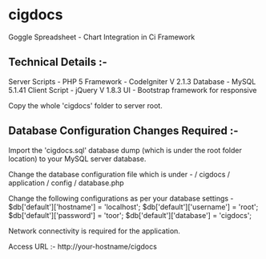 cigdocs
=======

Goggle Spreadsheet - Chart Integration in Ci Framework


Technical Details :-
-----------------------------------------

Server Scripts - PHP 5
Framework - CodeIgniter V 2.1.3
Database - MySQL 5.1.41
Client Script - jQuery V 1.8.3
UI - Bootstrap framework for responsive

Copy the whole 'cigdocs' folder to server root.



Database Configuration Changes Required :-
----------------------------------------------------------------------

Import the 'cigdocs.sql' database dump (which is under the root folder location) to your MySQL server database.

Change the database configuration file which is under -  / cigdocs / application / config  / database.php

Change the following configurations as per your database settings - 
$db['default']['hostname'] = 'localhost';
$db['default']['username'] = 'root';
$db['default']['password'] = 'toor';
$db['default']['database'] = 'cigdocs';


Network connectivity is required for the application.


Access URL :-   http://your-hostname/cigdocs